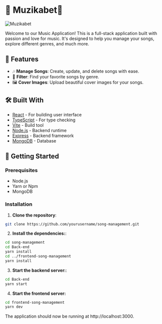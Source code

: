 # 🎵 Muzikabet🎵
![Muzikabet](https://res.cloudinary.com/dptx5wjus/image/upload/v1709624445/post-images/music_kgfpja.png)

Welcome to our Music Application! This is a full-stack application built with passion and love for music. It's designed to help you manage your songs, explore different genres, and much more.

## 🚀 Features

- 🎶 **Manage Songs**: Create, update, and delete songs with ease.
- 🎯 **Filter**: Find your favorite songs by genre.
- 🖼️ **Cover Images**: Upload beautiful cover images for your songs.

## 🛠️ Built With

- [React](https://reactjs.org/) - For building user interface
- [TypeScript](https://www.typescriptlang.org/) - For type checking
- [Vite](https://vitejs.dev/) - Build tool
- [Node.js](https://nodejs.org/) - Backend runtime
- [Express](https://expressjs.com/) - Backend framework
- [MongoDB](https://www.mongodb.com/) - Database

## 🚀 Getting Started

### Prerequisites

- Node.js
- Yarn or Npm
- MongoDB

### Installation

1. **Clone the repository**:

```sh
git clone https://github.com/yourusername/song-management.git

```

2.  **Install the dependencies:**:

```sh
cd song-management
cd Back-end
yarn install
cd ../frontend-song-management
yarn install
```

3. **Start the backend server:**:

```sh
cd Back-end
yarn start
```

4. **Start the frontend server:**

```sh
cd frontend-song-management
yarn dev
```

The application should now be running at http://localhost:3000.
